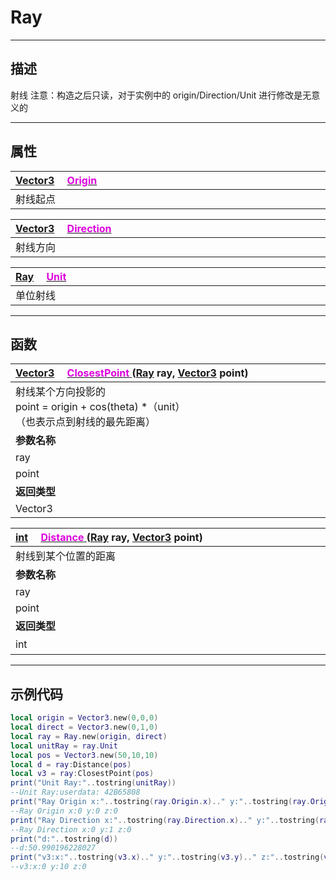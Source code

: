 # Ray
------------------------------------------------------------------------------------------
## 描述

射线
注意：构造之后只读，对于实例中的 origin/Direction/Unit 进行修改是无意义的

------------------------------------------------------------------------------------------
## 属性

|<div style="width:1125px">[Vector3](/Api/DataType/Vector3.md) &emsp;[<font color="dd00dd">Origin</font>]()</div>|
|:---|
|射线起点|


|<div style="width:1125px">[Vector3](/Api/DataType/Vector3.md) &emsp;[<font color="dd00dd">Direction</font>]()</div>|
|:---|
|射线方向|


|<div style="width:1125px">[Ray](/Api/DataType/Ray.md) &emsp;[<font color="dd00dd">Unit</font>]()</div>|
|:---|
|单位射线|

------------------------------------------------------------------------------------------
## 函数

|<div style="width:500px">[Vector3](/Api/DataType/Vector3.md) &emsp;[<font color="dd00dd">ClosestPoint</font> ]() ([Ray](/Api/DataType/Ray.md) ray, [Vector3](/Api/DataType/Vector3.md) point)</div>|<div style="width:100px"></div>|<div style="width:45px"></div>|<div style="width:400px"></div>|
|:---|:---|:---|:---|
|射线某个方向投影的 <br>point = origin + cos(theta) *（unit）<br>（也表示点到射线的最先距离）||||
|**参数名称**|**类别**|**默认**|**描述**|
|ray|Ray|||
|point|Vector3|||
|**返回类型**|||**概要**|
|Vector3||||


|<div style="width:500px">[int](/Api/DataType/Int.md) &emsp;[<font color="dd00dd">Distance</font> ]() ([Ray](/Api/DataType/Ray.md) ray, [Vector3](/Api/DataType/Vector3.md) point)</div>|<div style="width:100px"></div>|<div style="width:45px"></div>|<div style="width:400px"></div>|
|:---|:---|:---|:---|
|射线到某个位置的距离||||
|**参数名称**|**类别**|**默认**|**描述**|
|ray|Ray|||
|point|Vector3|||
|**返回类型**|||**概要**|
|int|||距离|

------------------------------------------------------------------------------------------
## 示例代码

```lua
local origin = Vector3.new(0,0,0)
local direct = Vector3.new(0,1,0)
local ray = Ray.new(origin, direct)
local unitRay = ray.Unit
local pos = Vector3.new(50,10,10)
local d = ray:Distance(pos)
local v3 = ray:ClosestPoint(pos)
print("Unit Ray:"..tostring(unitRay))
--Unit Ray:userdata: 42B65808
print("Ray Origin x:"..tostring(ray.Origin.x).." y:"..tostring(ray.Origin.y).." z:"..tostring(ray.Origin.z))
--Ray Origin x:0 y:0 z:0
print("Ray Direction x:"..tostring(ray.Direction.x).." y:"..tostring(ray.Direction.y).." z:"..tostring(ray.Direction.z))
--Ray Direction x:0 y:1 z:0
print("d:"..tostring(d))
--d:50.990196228027
print("v3:x:"..tostring(v3.x).." y:"..tostring(v3.y).." z:"..tostring(v3.z))
--v3:x:0 y:10 z:0
```
